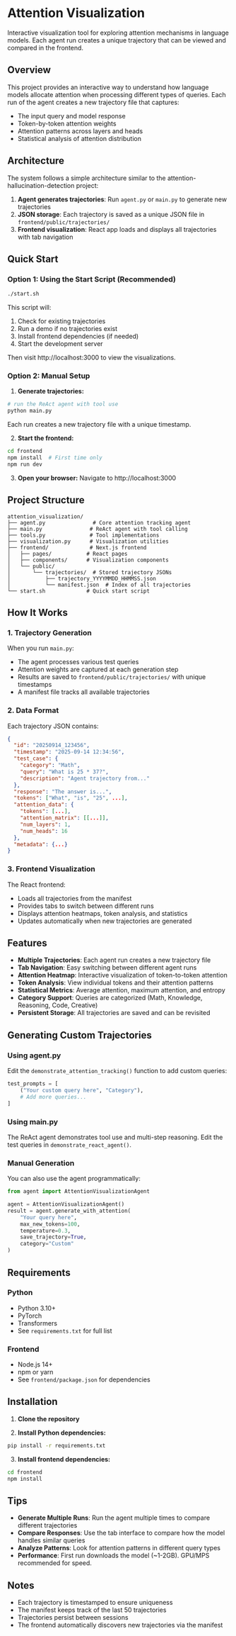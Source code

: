 # Attention Visualization

Interactive visualization tool for exploring attention mechanisms in language models. Each agent run creates a unique trajectory that can be viewed and compared in the frontend.

## Overview

This project provides an interactive way to understand how language models allocate attention when processing different types of queries. Each run of the agent creates a new trajectory file that captures:
- The input query and model response
- Token-by-token attention weights
- Attention patterns across layers and heads
- Statistical analysis of attention distribution

## Architecture

The system follows a simple architecture similar to the attention-hallucination-detection project:
1. **Agent generates trajectories**: Run `agent.py` or `main.py` to generate new trajectories
2. **JSON storage**: Each trajectory is saved as a unique JSON file in `frontend/public/trajectories/`
3. **Frontend visualization**: React app loads and displays all trajectories with tab navigation

## Quick Start

### Option 1: Using the Start Script (Recommended)

```bash
./start.sh
```

This script will:
1. Check for existing trajectories
2. Run a demo if no trajectories exist
3. Install frontend dependencies (if needed)
4. Start the development server

Then visit http://localhost:3000 to view the visualizations.

### Option 2: Manual Setup

1. **Generate trajectories:**
```bash
# run the ReAct agent with tool use
python main.py
```

Each run creates a new trajectory file with a unique timestamp.

2. **Start the frontend:**
```bash
cd frontend
npm install  # First time only
npm run dev
```

3. **Open your browser:**
Navigate to http://localhost:3000

## Project Structure

```
attention_visualization/
├── agent.py               # Core attention tracking agent
├── main.py               # ReAct agent with tool calling
├── tools.py              # Tool implementations
├── visualization.py      # Visualization utilities
├── frontend/             # Next.js frontend
│   ├── pages/           # React pages
│   ├── components/      # Visualization components
│   └── public/
│       └── trajectories/  # Stored trajectory JSONs
│           ├── trajectory_YYYYMMDD_HHMMSS.json
│           └── manifest.json  # Index of all trajectories
└── start.sh             # Quick start script
```

## How It Works

### 1. Trajectory Generation
When you run `main.py`:
- The agent processes various test queries
- Attention weights are captured at each generation step
- Results are saved to `frontend/public/trajectories/` with unique timestamps
- A manifest file tracks all available trajectories

### 2. Data Format
Each trajectory JSON contains:
```json
{
  "id": "20250914_123456",
  "timestamp": "2025-09-14 12:34:56",
  "test_case": {
    "category": "Math",
    "query": "What is 25 * 37?",
    "description": "Agent trajectory from..."
  },
  "response": "The answer is...",
  "tokens": ["What", "is", "25", ...],
  "attention_data": {
    "tokens": [...],
    "attention_matrix": [[...]],
    "num_layers": 1,
    "num_heads": 16
  },
  "metadata": {...}
}
```

### 3. Frontend Visualization
The React frontend:
- Loads all trajectories from the manifest
- Provides tabs to switch between different runs
- Displays attention heatmaps, token analysis, and statistics
- Updates automatically when new trajectories are generated

## Features

- **Multiple Trajectories**: Each agent run creates a new trajectory file
- **Tab Navigation**: Easy switching between different agent runs
- **Attention Heatmap**: Interactive visualization of token-to-token attention
- **Token Analysis**: View individual tokens and their attention patterns
- **Statistical Metrics**: Average attention, maximum attention, and entropy
- **Category Support**: Queries are categorized (Math, Knowledge, Reasoning, Code, Creative)
- **Persistent Storage**: All trajectories are saved and can be revisited

## Generating Custom Trajectories

### Using agent.py
Edit the `demonstrate_attention_tracking()` function to add custom queries:

```python
test_prompts = [
    ("Your custom query here", "Category"),
    # Add more queries...
]
```

### Using main.py
The ReAct agent demonstrates tool use and multi-step reasoning. Edit the test queries in `demonstrate_react_agent()`.

### Manual Generation
You can also use the agent programmatically:

```python
from agent import AttentionVisualizationAgent

agent = AttentionVisualizationAgent()
result = agent.generate_with_attention(
    "Your query here",
    max_new_tokens=100,
    temperature=0.3,
    save_trajectory=True,
    category="Custom"
)
```

## Requirements

### Python
- Python 3.10+
- PyTorch
- Transformers
- See `requirements.txt` for full list

### Frontend
- Node.js 14+
- npm or yarn
- See `frontend/package.json` for dependencies

## Installation

1. **Clone the repository**

2. **Install Python dependencies:**
```bash
pip install -r requirements.txt
```

3. **Install frontend dependencies:**
```bash
cd frontend
npm install
```

## Tips

- **Generate Multiple Runs**: Run the agent multiple times to compare different trajectories
- **Compare Responses**: Use the tab interface to compare how the model handles similar queries
- **Analyze Patterns**: Look for attention patterns in different query types
- **Performance**: First run downloads the model (~1-2GB). GPU/MPS recommended for speed.

## Notes

- Each trajectory is timestamped to ensure uniqueness
- The manifest keeps track of the last 50 trajectories
- Trajectories persist between sessions
- The frontend automatically discovers new trajectories via the manifest